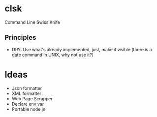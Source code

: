 # clsk
Command Line Swiss Knife

## Principles
- DRY: Use what's already implemented, just, make it visible (there is a date command in UNIX, why not use it?)

# Ideas
- Json formatter
- XML formatter
- Web Page Scrapper
- Declare env var
- Portable node.js

